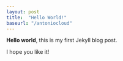```yaml
---
layout: post
title:  "Hello World!"
baseurl: "/antoniocloud"
---
```


**Hello world**, this is my first Jekyll blog post.

I hope you like it!
